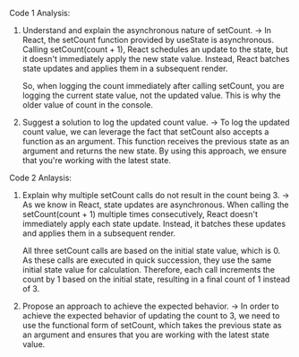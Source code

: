 Code 1 Analysis:
1. Understand and explain the asynchronous nature of setCount.
    -> In React, the setCount function provided by useState is asynchronous. Calling setCount(count + 1), React schedules an update to the state, but it doesn't immediately apply the new state value. Instead, React batches state updates and applies them in a subsequent render.

    So, when logging the count immediately after calling setCount, you are logging the current state value, not the updated value. This is why the older value of count in the console.

2. Suggest a solution to log the updated count value.
    -> To log the updated count value, we can leverage the fact that setCount also accepts a function as an argument. This function receives the previous state as an argument and returns the new state. By using this approach, we ensure that you're working with the latest state.

Code 2 Anlaysis:
1. Explain why multiple setCount calls do not result in the count being 3.
    -> As we know in React, state updates are asynchronous. When calling the setCount(count + 1) multiple times consecutively, React doesn't immediately apply each state update. Instead, it batches these updates and applies them in a subsequent render.

    All three setCount calls are based on the initial state value, which is 0. As these calls are executed in quick succession, they use the same initial state value for calculation. Therefore, each call increments the count by 1 based on the initial state, resulting in a final count of 1 instead of 3.

2. Propose an approach to achieve the expected behavior.
    -> In order to achieve the expected behavior of updating the count to 3, we need to use the functional form of setCount, which takes the previous state as an argument and ensures that you are working with the latest state value.